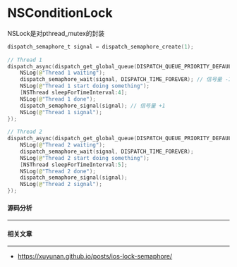 # NSConditionLock

NSLock是对pthread_mutex的封装

```swift
dispatch_semaphore_t signal = dispatch_semaphore_create(1);
  
// Thread 1
dispatch_async(dispatch_get_global_queue(DISPATCH_QUEUE_PRIORITY_DEFAULT, 0), ^{
    NSLog(@"Thread 1 waiting");
    dispatch_semaphore_wait(signal, DISPATCH_TIME_FOREVER); // 信号量 -1
    NSLog(@"Thread 1 start doing something");
    [NSThread sleepForTimeInterval:4];
    NSLog(@"Thread 1 done");
    dispatch_semaphore_signal(signal); // 信号量 +1
    NSLog(@"Thread 1 signal");
});
    
// Thread 2
dispatch_async(dispatch_get_global_queue(DISPATCH_QUEUE_PRIORITY_DEFAULT, 0), ^{
    NSLog(@"Thread 2 waiting");
    dispatch_semaphore_wait(signal, DISPATCH_TIME_FOREVER);
    NSLog(@"Thread 2 start doing something");
    [NSThread sleepForTimeInterval:5];
    NSLog(@"Thread 2 done");
    dispatch_semaphore_signal(signal);
    NSLog(@"Thread 2 signal");
});
```



#### 源码分析

---





#### 相关文章

----

- https://xuyunan.github.io/posts/ios-lock-semaphore/

